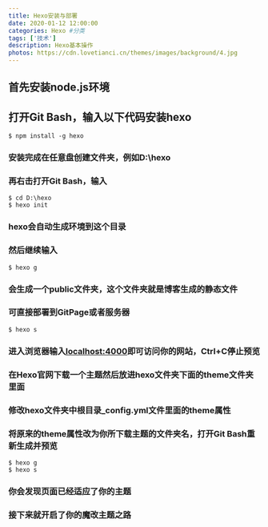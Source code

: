 ```yaml
---
title: Hexo安装与部署
date: 2020-01-12 12:00:00
categories: Hexo #分类
tags: ['技术']
description: Hexo基本操作
photos: https://cdn.lovetianci.cn/themes/images/background/4.jpg
---
```

<!-- more -->
## 首先安装node.js环境
## 打开Git Bash，输入以下代码安装hexo
```
$ npm install -g hexo
```
### 安装完成在任意盘创建文件夹，例如D:\hexo
### 再右击打开Git Bash，输入
```
$ cd D:\hexo
$ hexo init
```
### hexo会自动生成环境到这个目录
### 然后继续输入
```
$ hexo g
```
### 会生成一个public文件夹，这个文件夹就是博客生成的静态文件
### 可直接部署到GitPage或者服务器
```
$ hexo s
```

### 进入浏览器输入[localhost:4000](localhost:4000 "localhost:4000")即可访问你的网站，Ctrl+C停止预览
### 在Hexo官网下载一个主题然后放进hexo文件夹下面的theme文件夹里面
### 修改hexo文件夹中根目录_config.yml文件里面的theme属性
### 将原来的theme属性改为你所下载主题的文件夹名，打开Git Bash重新生成并预览
```
$ hexo g
$ hexo s
```
### 你会发现页面已经适应了你的主题
### 接下来就开启了你的魔改主题之路